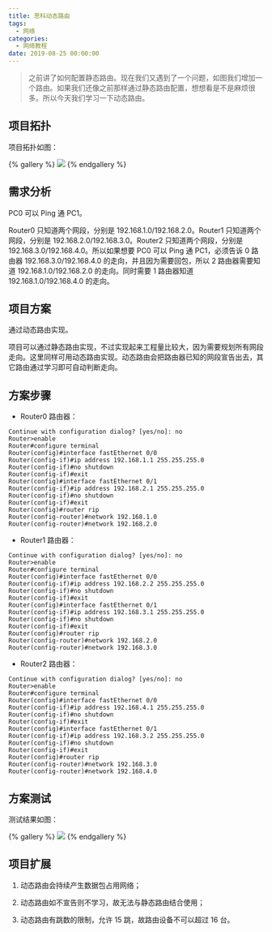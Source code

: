 ```yaml
---
title: 思科动态路由
tags:
  - 网络
categories:
  - 网络教程
date: 2019-08-25 00:00:00
---
```


> 之前讲了如何配置静态路由。现在我们又遇到了一个问题，如图我们增加一个路由。如果我们还像之前那样通过静态路由配置，想想看是不是麻烦很多。所以今天我们学习一下动态路由。

<!-- more -->

## 项目拓扑

项目拓扑如图：

{% gallery %}
![](https://cdn.dusays.com/2019/08/47-1.jpg/1)
{% endgallery %}

## 需求分析

PC0 可以 Ping 通 PC1。

Router0 只知道两个网段，分别是 192.168.1.0/192.168.2.0。Router1 只知道两个网段，分别是 192.168.2.0/192.168.3.0。Router2 只知道两个网段，分别是 192.168.3.0/192.168.4.0。所以如果想要 PC0 可以 Ping 通 PC1，必须告诉 0 路由器 192.168.3.0/192.168.4.0 的走向，并且因为需要回包，所以 2 路由器需要知道 192.168.1.0/192.168.2.0 的走向。同时需要 1 路由器知道 192.168.1.0/192.168.4.0 的走向。

## 项目方案

通过动态路由实现。

项目可以通过静态路由实现，不过实现起来工程量比较大，因为需要规划所有网段走向。这里同样可用动态路由实现。动态路由会把路由器已知的网段宣告出去，其它路由通过学习即可自动判断走向。

## 方案步骤

* Router0 路由器：

```
Continue with configuration dialog? [yes/no]: no
Router>enable
Router#configure terminal
Router(config)#interface fastEthernet 0/0
Router(config-if)#ip address 192.168.1.1 255.255.255.0
Router(config-if)#no shutdown
Router(config-if)#exit
Router(config)#interface fastEthernet 0/1
Router(config-if)#ip address 192.168.2.1 255.255.255.0
Router(config-if)#no shutdown
Router(config-if)#exit
Router(config)#router rip
Router(config-router)#network 192.168.1.0
Router(config-router)#network 192.168.2.0
```

* Router1 路由器：

```
Continue with configuration dialog? [yes/no]: no
Router>enable
Router#configure terminal
Router(config)#interface fastEthernet 0/0
Router(config-if)#ip address 192.168.2.2 255.255.255.0
Router(config-if)#no shutdown
Router(config-if)#exit
Router(config)#interface fastEthernet 0/1
Router(config-if)#ip address 192.168.3.1 255.255.255.0
Router(config-if)#no shutdown
Router(config-if)#exit
Router(config)#router rip
Router(config-router)#network 192.168.2.0
Router(config-router)#network 192.168.3.0
```

* Router2 路由器：

```
Continue with configuration dialog? [yes/no]: no
Router>enable
Router#configure terminal
Router(config)#interface fastEthernet 0/0
Router(config-if)#ip address 192.168.4.1 255.255.255.0
Router(config-if)#no shutdown
Router(config-if)#exit
Router(config)#interface fastEthernet 0/1
Router(config-if)#ip address 192.168.3.2 255.255.255.0
Router(config-if)#no shutdown
Router(config-if)#exit
Router(config)#router rip
Router(config-router)#network 192.168.3.0
Router(config-router)#network 192.168.4.0
```

## 方案测试

测试结果如图：

{% gallery %}
![](https://cdn.dusays.com/2019/08/47-2.jpg/1)
{% endgallery %}

## 项目扩展

1. 动态路由会持续产生数据包占用网络；

2. 动态路由如不宣告则不学习，故无法与静态路由结合使用；

3. 动态路由有跳数的限制，允许 15 跳，故路由设备不可以超过 16 台。